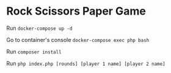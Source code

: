 # Rock Scissors Paper Game

Run `docker-compose up -d`

Go to container's console `docker-compose exec php bash`

Run `composer install`

Run `php index.php [rounds] [player 1 name] [player 2 name]`
